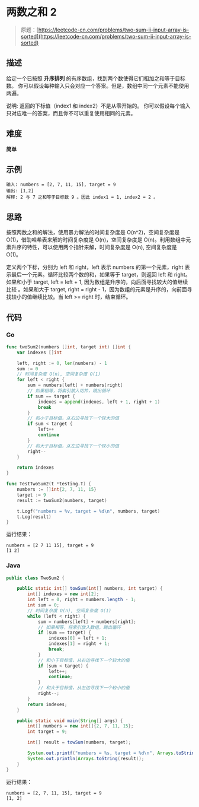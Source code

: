 # 两数之和 2

> 原题：[https://leetcode-cn.com/problems/two-sum-ii-input-array-is-sorted](https://leetcode-cn.com/problems/two-sum-ii-input-array-is-sorted)

## 描述

给定一个已按照 **升序排列** 的有序数组，找到两个数使得它们相加之和等于目标数。
你可以假设每种输入只会对应一个答案。但是，数组中同一个元素不能使用两遍。

说明:
返回的下标值（index1 和 index2）不是从零开始的。
你可以假设每个输入只对应唯一的答案，而且你不可以重复使用相同的元素。

## 难度

**简单**

## 示例

```
输入: numbers = [2, 7, 11, 15], target = 9
输出: [1,2]
解释: 2 与 7 之和等于目标数 9 。因此 index1 = 1, index2 = 2 。
```

## 思路

按照两数之和的解法，使用暴力解法的时间复杂度是 O(n^2)，空间复杂度是 O(1)，借助哈希表来解的时间复杂度是 O(n)，空间复杂度是 O(n)。利用数组中元素升序的特性，可以使用两个指针来解，时间复杂度是 O(n), 空间复杂度是 O(1)。

定义两个下标，分别为 left 和 right，left 表示 numbers 的第一个元素，right 表示最后一个元素。循环比较两个数的和，如果等于 target，则返回 left 和 right。如果和小于 target, left = left + 1, 因为数组是升序的，向后面寻找较大的值继续比较 。如果和大于 target, right = right -  1，因为数组的元素是升序的，向前面寻找较小的值继续比较。当 left  >= right 时，结束循环。

## 代码

### Go

```go
func twoSum2(numbers []int, target int) []int {
    var indexes []int

    left, right := 0, len(numbers) - 1
    sum := 0
    // 时间复杂度 O(n), 空间复杂度 O(1)
    for left < right {
        sum = numbers[left] + numbers[right]
        // 如果相等，将索引放入切片，跳出循环
        if sum == target {
            indexes = append(indexes, left + 1, right + 1)
            break
        }
        // 和小于目标值，从右边寻找下一个较大的值
        if sum < target {
            left++
            continue
        }
        // 和大于目标值，从左边寻找下一个较小的值
        right--
    }

    return indexes
}
```

```go
func TestTwoSum2(t *testing.T) {
    numbers := []int{2, 7, 11, 15}
    target := 9
    result := twoSum2(numbers, target)

    t.Logf("numbers = %v, target = %d\n", numbers, target)
    t.Log(result)
}
```

运行结果：

```
numbers = [2 7 11 15], target = 9
[1 2]
```

### Java

```java
public class TwoSum2 {

    public static int[] towSum(int[] numbers, int target) {
        int[] indexes = new int[2];
        int left = 0, right = numbers.length - 1;
        int sum = 0;
        // 时间复杂度 O(n), 空间复杂度 O(1)
        while (left < right) {
            sum = numbers[left] + numbers[right];
            // 如果相等，将索引放入数组，跳出循环
            if (sum == target) {
                indexes[0] = left + 1;
                indexes[1] = right + 1;
                break;
            }
            // 和小于目标值，从右边寻找下一个较大的值
            if (sum < target) {
                left++;
                continue;
            }
            // 和大于目标值，从左边寻找下一个较小的值
            right--;
        }
        return indexes;
    }

    public static void main(String[] args) {
        int[] numbers = new int[]{2, 7, 11, 15};
        int target = 9;

        int[] result = towSum(numbers, target);

        System.out.printf("numbers = %s, target = %d\n", Arrays.toString(numbers), target);
        System.out.println(Arrays.toString(result));
    }
}
```

运行结果：

```
numbers = [2, 7, 11, 15], target = 9
[1, 2]
```

